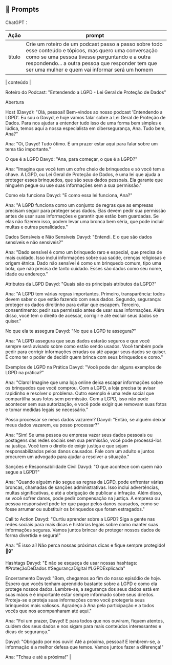 ## 🧠 Prompts


ChatGPT：

|   Ação   | prompt                                                                                                                                                                                                                                                                         |
| :------: | ------------------------------------------------------------------------------------------------------------------------------------------------------------------------------------------------------------------------------------------------------------------------------ |
|  título  | Crie um roteiro de um podcast passo a passo sobre todo esse conteúdo e tópicos, mas quero uma conversação como se uma pessoa tivesse perguntando e a outra respondendo... a outra pessoa que responder tem que ser uma mulher e quem vai informar será um homem  

| conteúdo | 

Roteiro do Podcast: "Entendendo a LGPD - Lei Geral de Proteção de Dados"

Abertura

Host (Davyd):
"Olá, pessoal! Bem-vindos ao nosso podcast 'Entendendo a LGPD'. Eu sou o Davyd, e hoje vamos falar sobre a Lei Geral de Proteção de Dados. Para nos ajudar a entender tudo isso de uma forma bem simples e lúdica, temos aqui a nossa especialista em cibersegurança, Ana. Tudo bem, Ana?"

Ana:
"Oi, Davyd! Tudo ótimo. É um prazer estar aqui para falar sobre um tema tão importante."

O que é a LGPD
Davyd:
"Ana, para começar, o que é a LGPD?"

Ana:
"Imagina que você tem um cofre cheio de brinquedos e só você tem a chave. A LGPD, ou Lei Geral de Proteção de Dados, é uma lei que ajuda a proteger esses brinquedos, que são seus dados pessoais. Ela garante que ninguém pegue ou use suas informações sem a sua permissão."

Como ela funciona
Davyd:
"E como essa lei funciona, Ana?"

Ana:
"A LGPD funciona como um conjunto de regras que as empresas precisam seguir para proteger seus dados. Elas devem pedir sua permissão antes de usar suas informações e garantir que estão bem guardadas. Se elas não fizerem isso, podem levar uma bronca bem séria, que pode incluir multas e outras penalidades."

Dados Sensíveis e Não Sensíveis
Davyd:
"Entendi. E o que são dados sensíveis e não sensíveis?"

Ana:
"Dado sensível é como um brinquedo raro e especial, que precisa de mais cuidado. Isso inclui informações sobre sua saúde, crenças religiosas e origem étnica. Dado não sensível é como um brinquedo comum, tipo uma bola, que não precisa de tanto cuidado. Esses são dados como seu nome, idade ou endereço."

Atributos da LGPD
Davyd:
"Quais são os principais atributos da LGPD?"

Ana:
"A LGPD tem várias regras importantes. Primeiro, transparência: todos devem saber o que estão fazendo com seus dados. Segundo, segurança: proteger os dados direitinho para evitar que escapem. Terceiro, consentimento: pedir sua permissão antes de usar suas informações. Além disso, você tem o direito de acessar, corrigir e até excluir seus dados se quiser."

No que ela te assegura
Davyd:
"No que a LGPD te assegura?"

Ana:
"A LGPD assegura que seus dados estarão seguros e que você sempre será avisado sobre como estão sendo usados. Você também pode pedir para corrigir informações erradas ou até apagar seus dados se quiser. É como ter o poder de decidir quem brinca com seus brinquedos e como."

Exemplos de LGPD na Prática
Davyd:
"Você pode dar alguns exemplos de LGPD na prática?"

Ana:
"Claro! Imagine que uma loja online deixa escapar informações sobre os brinquedos que você comprou. Com a LGPD, a loja precisa te avisar rapidinho e resolver o problema. Outro exemplo é uma rede social que compartilha suas fotos sem permissão. Com a LGPD, isso não pode acontecer sem sua autorização, e você pode exigir que removam suas fotos e tomar medidas legais se necessário."

Posso processar se meus dados vazarem?
Davyd:
"Então, se alguém deixar meus dados vazarem, eu posso processar?"

Ana:
"Sim! Se uma pessoa ou empresa vazar seus dados pessoais ou postagens das redes sociais sem sua permissão, você pode processá-los na justiça. Você tem o direito de exigir justiça e que sejam responsabilizados pelos danos causados. Fale com um adulto e juntos procurem um advogado para ajudar a resolver a situação."

Sanções e Responsabilidade Civil
Davyd:
"O que acontece com quem não segue a LGPD?"

Ana:
"Quando alguém não segue as regras da LGPD, pode enfrentar várias broncas, chamadas de sanções administrativas. Isso inclui advertências, multas significativas, e até a obrigação de publicar a infração. Além disso, se você sofrer danos, pode pedir compensação na justiça. A empresa ou pessoa responsável pode ter que pagar pelos danos causados, como se fosse arrumar ou substituir os brinquedos que foram estragados."

Call to Action
Davyd:
"Curtiu aprender sobre a LGPD? Siga a gente nas redes sociais para mais dicas e histórias legais sobre como manter suas informações seguras. Vamos juntos brincar de proteger nossos dados de forma divertida e segura!"

Ana:
"É isso aí! Não perca nossas próximas dicas e fique sempre protegido! 🚀🔒"

Hashtags
Davyd:
"E não se esqueça de usar nossas hashtags: #ProteçãoDeDados #SegurançaDigital #LGPDExplicada"

Encerramento
Davyd:
"Bom, chegamos ao fim do nosso episódio de hoje. Espero que vocês tenham aprendido bastante sobre a LGPD e como ela protege nossos dados. Lembre-se, a segurança dos seus dados está em suas mãos e é importante estar sempre informado sobre seus direitos. Proteja-se e proteja suas informações como você protegeria seus brinquedos mais valiosos. Agradeço à Ana pela participação e a todos vocês que nos acompanharam até aqui."

Ana:
"Foi um prazer, Davyd! E para todos que nos ouviram, fiquem atentos, cuidem dos seus dados e nos sigam para mais conteúdos interessantes e dicas de segurança."

Davyd:
"Obrigado por nos ouvir! Até a próxima, pessoal! E lembrem-se, a informação é a melhor defesa que temos. Vamos juntos fazer a diferença!"

Ana:
"Tchau e até a próxima!" |

